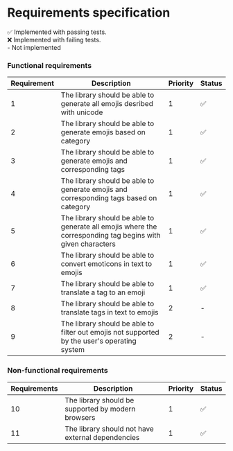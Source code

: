 # Requirements specification

:white_check_mark: Implemented with passing tests. <br>
:x: Implemented with failing tests. <br>
\- Not implemented

### Functional requirements

| Requirement | Description | Priority | Status |
|------|-------------|-----------|----------|
| 1 | The library should be able to generate all emojis desribed with unicode | 1 | :white_check_mark: |
| 2 | The library should be able to generate emojis based on category | 1 | :white_check_mark: |
| 3 | The library should be able to generate emojis and corresponding tags | 1 | :white_check_mark: |
| 4 | The library should be able to generate emojis and corresponding tags based on category | 1 | :white_check_mark: |
| 5 | The library should be able to generate all emojis where the corresponding tag begins with given characters | 1 | :white_check_mark: |
| 6 | The library should be able to convert emoticons in text to emojis | 1 | :white_check_mark: |
| 7 | The library should be able to translate a tag to an emoji | 1 | :white_check_mark: |
| 8 | The library should be able to translate tags in text to emojis | 2 | - |
| 9 | The library should be able to filter out emojis not supported by the user's operating system | 2 | - |

### Non-functional requirements

| Requirements | Description | Priority | Status |
|------|-------------|-----------|---------|
| 10 | The library should be supported by modern browsers | 1 | :white_check_mark: |
| 11 | The library should not have external dependencies | 1 | :white_check_mark: |